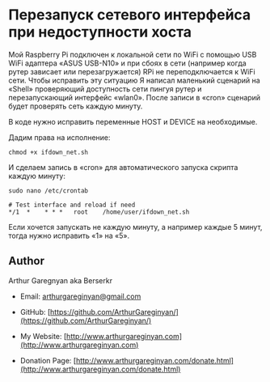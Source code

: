 # Перезапуск сетевого интерфейса при недоступности хоста

Мой Raspberry Pi подключен к локальной сети по WiFi с помощью USB WiFi адаптера «ASUS USB-N10» и при сбоях в сети (например когда рутер зависает или перезагружается) RPi не переподключается к WiFi сети. Чтобы исправить эту ситуацию Я написал маленький сценарий на «Shell» проверяющий доступность сети пингуя рутер и перезапускающий интерфейс «wlan0».
После записи в «cron» сценарий будет проверять сеть каждую минуту.

В коде нужно исправить переменные HOST и DEVICE на необходимые.

Дадим права на исполнение:
```
chmod +x ifdown_net.sh
```

И сделаем запись в «cron» для автоматического запуска скрипта каждую минуту:
```
sudo nano /etc/crontab
```
```
# Test interface and reload if need
*/1  *    * * *   root    /home/user/ifdown_net.sh
```

Если хочется запускать не каждую минуту, а например каждые 5 минут, тогда нужно исправить «1» на «5».

## Author

Arthur Garegnyan aka Berserkr

* Email: arthurgareginyan@gmail.com

* GitHub: [https://github.com/ArthurGareginyan/](https://github.com/ArthurGareginyan/)

* My Website: [http://www.arthurgareginyan.com](http://www.arthurgareginyan.com)

* Donation Page: [http://www.arthurgareginyan.com/donate.html](http://www.arthurgareginyan.com/donate.html)